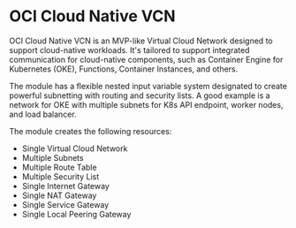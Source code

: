 # OCI Cloud Native VCN

OCI Cloud Native VCN is an MVP-like Virtual Cloud Network designed to support cloud-native workloads. It's tailored to support integrated communication for cloud-native components, such as Container Engine for Kubernetes (OKE), Functions, Container Instances, and others.

The module has a flexible nested input variable system designated to create powerful subnetting with routing and security lists. A good example is a network for OKE with multiple subnets for K8s API endpoint, worker nodes, and load balancer.

The module creates the following resources:
+ Single Virtual Cloud Network
+ Multiple Subnets
+ Multiple Route Table
+ Multiple Security List
+ Single Internet Gateway
+ Single NAT Gateway
+ Single Service Gateway
+ Single Local Peering Gateway